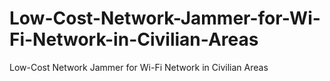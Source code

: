 # Low-Cost-Network-Jammer-for-Wi-Fi-Network-in-Civilian-Areas
Low-Cost Network Jammer for Wi-Fi Network in Civilian Areas
